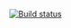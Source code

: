 [![Build status](https://ci.appveyor.com/api/projects/status/g71545dxf62v04m7/branch/main?svg=true)](https://ci.appveyor.com/project/AnnaLesss/orderingcard/branch/main)
